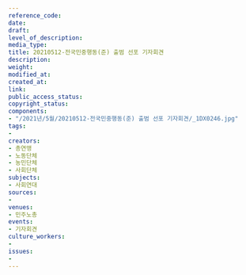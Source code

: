 ```yaml
---
reference_code: 
date: 
draft: 
level_of_description: 
media_type: 
title: 20210512-전국민중행동(준) 출범 선포 기자회견
description: 
weight: 
modified_at: 
created_at: 
link: 
public_access_status: 
copyright_status: 
components:
- "/2021년/5월/20210512-전국민중행동(준) 출범 선포 기자회견/_1DX0246.jpg"
tags:
- 
creators:
- 총연맹
- 노동단체
- 농민단체
- 사회단체
subjects:
- 사회연대
sources:
- 
venues:
- 민주노총
events:
- 기자회견
culture_workers:
- 
issues:
- 
---
```

